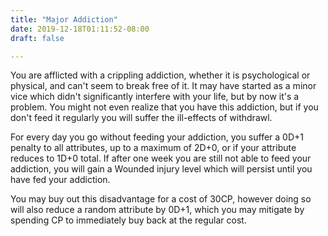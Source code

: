 ```yaml
---
title: "Major Addiction"
date: 2019-12-18T01:11:52-08:00
draft: false

---
```


You are afflicted with a crippling addiction, whether it is psychological or physical, and can't seem to break free of it. It may have started as a minor vice which didn't significantly interfere with your life, but by now it's a problem. You might not even realize that you have this addiction, but if you don't feed it regularly you will suffer the ill-effects of withdrawl.

For every day you go without feeding your addiction, you suffer a 0D+1 penalty to all attributes, up to a maximum of 2D+0, or if your attribute reduces to 1D+0 total. If after one week you are still not able to feed your addiction, you will gain a Wounded injury level which will persist until you have fed your addiction.

You may buy out this disadvantage for a cost of 30CP, however doing so will also reduce a random attribute by 0D+1, which you may mitigate by spending CP to immediately buy back at the regular cost.
